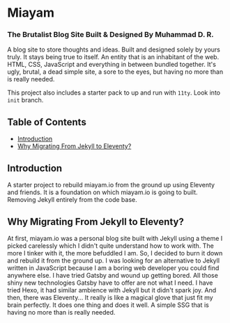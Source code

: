 # Miayam

### The Brutalist Blog Site Built & Designed By Muhammad D. R.

A blog site to store thoughts and ideas. Built and designed solely by yours
truly. It stays being true to itself. An entity that is an inhabitant of the
web. HTML, CSS, JavaScript and everything in between bundled together. It's
ugly, brutal, a dead simple site, a sore to the eyes, but having no more than
is really needed.

This project also includes a starter pack to up and run with `11ty`. Look into
`init` branch.

## Table of Contents
- [Introduction](#introduction)
- [Why Migrating From Jekyll to Eleventy?](#why-migrating-from-jekyll-to-eleventy)

## Introduction

A starter project to rebuild miayam.io from the ground up using Eleventy and friends. It
is a foundation on which miayam.io is going to built. Removing Jekyll entirely from the code base.

## Why Migrating From Jekyll to Eleventy?

At first, miayam.io was a personal blog site built with Jekyll using a theme I picked carelessly
which I didn't quite understand how to work with. The more I tinker with it, the more befuddled I am.
So, I decided to burn it down and rebuild it from the ground up. I was looking for an alternative to
Jekyll written in JavaScript because I am a boring web developer you could find anywhere else. I have
tried Gatsby and wound up getting bored. All those shiny new technologies Gatsby have to offer are
not what I need. I have tried Hexo, it had similar ambience with Jekyll but it didn't spark joy. And
then, there was Eleventy... It really is like a magical glove that just fit my brain perfectly. It
does one thing and does it well. A simple SSG that is having no more than is really needed.

